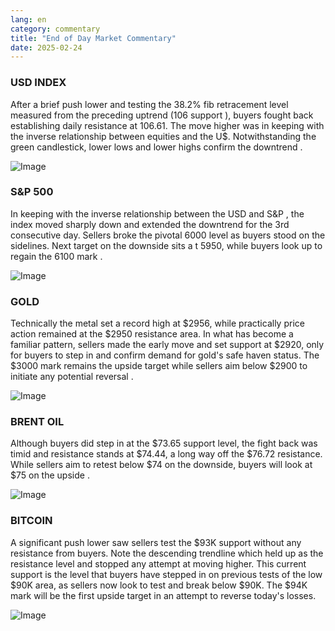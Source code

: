```yaml
---
lang: en
category: commentary
title: "End of Day Market Commentary"
date: 2025-02-24
---
```


### USD INDEX

After a brief push lower and testing the 38.2% fib retracement level measured from the preceding uptrend (106 support ), buyers fought back establishing daily resistance at 106.61. The move higher was in keeping with the inverse relationship between equities and the U$. Notwithstanding the green candlestick, lower lows and lower highs confirm the downtrend .

![Image](https://markleighedu.github.io/img/Feb-2025/24-Feb-2025/usdindex.jpg)

### S&P 500

In keeping with the inverse relationship between the USD and S&P , the index moved sharply down and extended the downtrend for the 3rd consecutive day. Sellers broke the pivotal 6000 level as buyers stood on the sidelines. Next target on the downside sits a t 5950, while buyers look up to regain the 6100 mark .

![Image](https://markleighedu.github.io/img/Feb-2025/24-Feb-2025/sp500.jpg)

### GOLD

Technically the metal set a record high at $2956, while practically price action remained at the $2950 resistance area. In what has become a familiar pattern, sellers made the early move and set support at $2920, only for buyers to step in and confirm demand for gold's safe haven status. The $3000 mark remains the upside target while sellers aim below $2900 to initiate any potential reversal .

![Image](https://markleighedu.github.io/img/Feb-2025/24-Feb-2025/gold.jpg)

### BRENT OIL

Although buyers did step in at the $73.65 support level, the fight back was timid and resistance stands at $74.44, a long way off the $76.72 resistance. While sellers aim to retest below $74 on the downside, buyers will look at $75 on the upside .

![Image](https://markleighedu.github.io/img/Feb-2025/24-Feb-2025/brentoil.jpg)

### BITCOIN

A significant push lower saw sellers test the $93K support without any resistance from buyers. Note the descending trendline which held up as the resistance level and stopped any attempt at moving higher. This current support is the level that buyers have stepped in on previous tests of the low $90K area, as sellers now look to test and break below $90K. The $94K mark will be the first upside target in an attempt to reverse today's losses.

![Image](https://markleighedu.github.io/img/Feb-2025/24-Feb-2025/bitcoin.jpg)

